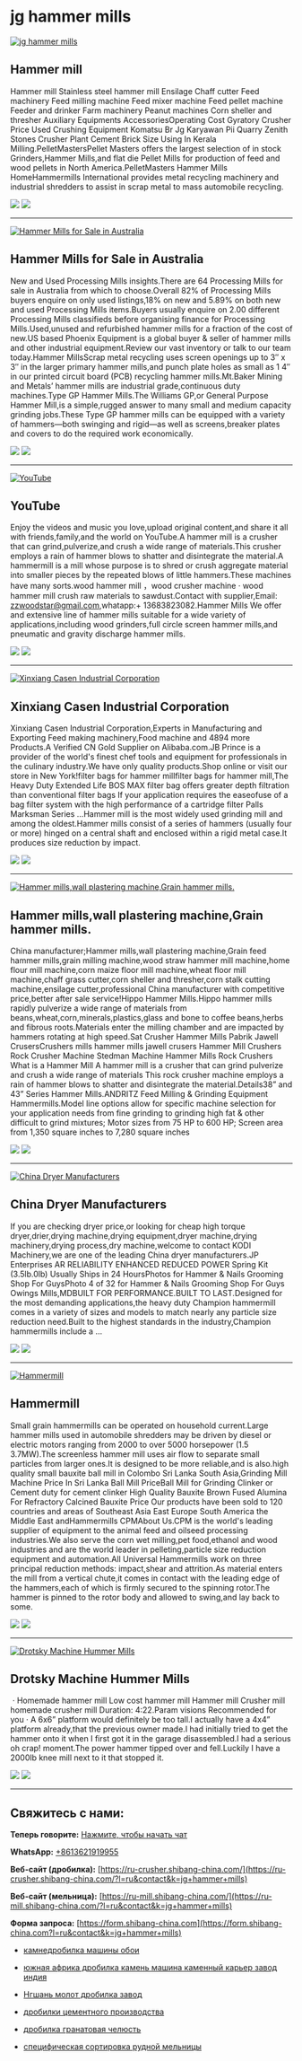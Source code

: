 # jg hammer mills

<a href="https://swt.shibang-china.com/?l=ru&img&k=jg+hammer+mills" target="_blank">![jg hammer mills](http://static.shibang-china.com/all-800x300/551.jpg)</a>

## Hammer mill
Hammer mill Stainless steel hammer mill Ensilage Chaff cutter Feed machinery Feed milling machine Feed mixer machine Feed pellet machine Feeder and drinker Farm machinery Peanut machines Corn sheller and thresher Auxiliary Equipments AccessoriesOperating Cost Gyratory Crusher Price Used Crushing Equipment Komatsu Br Jg Karyawan Pii Quarry Zenith Stones Crusher Plant Cement Brick Size Using In Kerala Milling.PelletMastersPellet Masters offers the largest selection of in stock Grinders,Hammer Mills,and flat die Pellet Mills for production of feed and wood pellets in North America.PelletMasters Hammer Mills HomeHammermills International provides metal recycling machinery and industrial shredders to assist in scrap metal to mass automobile recycling.


<a href="https://whatsapp.shibangsoft.com/WhatsApp.php" target="_blank" title="WhatsApp">![](http://static.shibang-china.com/icon/whatsapp.png)</a> <a href="https://swt.shibang-china.com/?l=ru&icon&k=jg+hammer+mills" target="_blank">![](http://static.shibang-china.com/icon/chat-ru.png)</a>

---

<a href="https://swt.shibang-china.com/?l=ru&img&k=jg+hammer+mills" target="_blank">![Hammer Mills for Sale in Australia](http://static.shibang-china.com/all-800x300/237.jpg)</a>

## Hammer Mills for Sale in Australia
New and Used Processing Mills insights.There are 64 Processing Mills for sale in Australia from which to choose.Overall 82% of Processing Mills buyers enquire on only used listings,18% on new and 5.89% on both new and used Processing Mills items.Buyers usually enquire on 2.00 different Processing Mills classifieds before organising finance for Processing Mills.Used,unused and refurbished hammer mills for a fraction of the cost of new.US based Phoenix Equipment is a global buyer &amp; seller of hammer mills and other industrial equipment.Review our vast inventory or talk to our team today.Hammer MillsScrap metal recycling uses screen openings up to 3″ x 3″ in the larger primary hammer mills,and punch plate holes as small as 1 4″ in our printed circuit board (PCB) recycling hammer mills.Mt.Baker Mining and Metals’ hammer mills are industrial grade,continuous duty machines.Type GP Hammer Mills.The Williams GP,or General Purpose Hammer Mill,is a simple,rugged answer to many small and medium capacity grinding jobs.These Type GP hammer mills can be equipped with a variety of hammers—both swinging and rigid—as well as screens,breaker plates and covers to do the required work economically.


<a href="https://whatsapp.shibangsoft.com/WhatsApp.php" target="_blank" title="WhatsApp">![](http://static.shibang-china.com/icon/whatsapp.png)</a> <a href="https://swt.shibang-china.com/?l=ru&icon&k=jg+hammer+mills" target="_blank">![](http://static.shibang-china.com/icon/chat-ru.png)</a>

---

<a href="https://swt.shibang-china.com/?l=ru&img&k=jg+hammer+mills" target="_blank">![YouTube](http://static.shibang-china.com/all-800x300/522.jpg)</a>

## YouTube
Enjoy the videos and music you love,upload original content,and share it all with friends,family,and the world on YouTube.A hammer mill is a crusher that can grind,pulverize,and crush a wide range of materials.This crusher employs a rain of hammer blows to shatter and disintegrate the material.A hammermill is a mill whose purpose is to shred or crush aggregate material into smaller pieces by the repeated blows of little hammers.These machines have many sorts.wood hammer mill ，wood crusher machine&nbsp;&#0183;&#32;wood hammer mill crush raw materials to sawdust.Contact with supplier,Email: zzwoodstar@gmail.com,whatapp:+ 13683823082.Hammer Mills We offer and extensive line of hammer mills suitable for a wide variety of applications,including wood grinders,full circle screen hammer mills,and pneumatic and gravity discharge hammer mills.


<a href="https://whatsapp.shibangsoft.com/WhatsApp.php" target="_blank" title="WhatsApp">![](http://static.shibang-china.com/icon/whatsapp.png)</a> <a href="https://swt.shibang-china.com/?l=ru&icon&k=jg+hammer+mills" target="_blank">![](http://static.shibang-china.com/icon/chat-ru.png)</a>

---

<a href="https://swt.shibang-china.com/?l=ru&img&k=jg+hammer+mills" target="_blank">![Xinxiang Casen Industrial Corporation](http://static.shibang-china.com/all-800x300/1209.jpg)</a>

## Xinxiang Casen Industrial Corporation
Xinxiang Casen Industrial Corporation,Experts in Manufacturing and Exporting Feed making machinery,Food machine and 4894 more Products.A Verified CN Gold Supplier on Alibaba.com.JB Prince is a provider of the world's finest chef tools and equipment for professionals in the culinary industry.We have only quality products.Shop online or visit our store in New York!filter bags for hammer millfilter bags for hammer mill,The Heavy Duty Extended Life BOS MAX filter bag offers greater depth filtration than conventional filter bags If your application requires the easeofuse of a bag filter system with the high performance of a cartridge filter Palls Marksman Series …Hammer mill is the most widely used grinding mill and among the oldest.Hammer mills consist of a series of hammers (usually four or more) hinged on a central shaft and enclosed within a rigid metal case.It produces size reduction by impact.


<a href="https://whatsapp.shibangsoft.com/WhatsApp.php" target="_blank" title="WhatsApp">![](http://static.shibang-china.com/icon/whatsapp.png)</a> <a href="https://swt.shibang-china.com/?l=ru&icon&k=jg+hammer+mills" target="_blank">![](http://static.shibang-china.com/icon/chat-ru.png)</a>

---

<a href="https://swt.shibang-china.com/?l=ru&img&k=jg+hammer+mills" target="_blank">![Hammer mills,wall plastering machine,Grain hammer mills.](http://static.shibang-china.com/all-800x300/824.jpg)</a>

## Hammer mills,wall plastering machine,Grain hammer mills.
China manufacturer;Hammer mills,wall plastering machine,Grain feed hammer mills,grain milling machine,wood straw hammer mill machine,home flour mill machine,corn maize floor mill machine,wheat floor mill machine,chaff grass cutter,corn sheller and thresher,corn stalk cutting machine,ensilage cutter,professional China manufacturer with competitive price,better after sale service!Hippo Hammer Mills.Hippo hammer mills rapidly pulverize a wide range of materials from beans,wheat,corn,minerals,plastics,glass and bone to coffee beans,herbs and fibrous roots.Materials enter the milling chamber and are impacted by hammers rotating at high speed.Sat Crusher Hammer Mills Pabrik Jawell CrusersCrushers mills hammer mills jawell crusers Hammer Mill Crushers Rock Crusher Machine Stedman Machine Hammer Mills Rock Crushers What is a Hammer Mill A hammer mill is a crusher that can grind pulverize and crush a wide range of materials This rock crusher machine employs a rain of hammer blows to shatter and disintegrate the material.Details38” and 43” Series Hammer Mills.ANDRITZ Feed Milling &amp; Grinding Equipment Hammermills.Model line options allow for specific machine selection for your application needs from fine grinding to grinding high fat &amp; other difficult to grind mixtures; Motor sizes from 75 HP to 600 HP; Screen area from 1,350 square inches to 7,280 square inches


<a href="https://whatsapp.shibangsoft.com/WhatsApp.php" target="_blank" title="WhatsApp">![](http://static.shibang-china.com/icon/whatsapp.png)</a> <a href="https://swt.shibang-china.com/?l=ru&icon&k=jg+hammer+mills" target="_blank">![](http://static.shibang-china.com/icon/chat-ru.png)</a>

---

<a href="https://swt.shibang-china.com/?l=ru&img&k=jg+hammer+mills" target="_blank">![China Dryer Manufacturers](http://static.shibang-china.com/all-800x300/786.jpg)</a>

## China Dryer Manufacturers
If you are checking dryer price,or looking for cheap high torque dryer,drier,drying machine,drying equipment,dryer machine,drying machinery,drying process,dry machine,welcome to contact KODI Machinery,we are one of the leading China dryer manufacturers.JP Enterprises AR RELIABILITY ENHANCED REDUCED POWER Spring Kit (3.5lb.0lb) Usually Ships in 24 HoursPhotos for Hammer &amp; Nails Grooming Shop For GuysPhoto 4 of 32 for Hammer &amp; Nails Grooming Shop For Guys Owings Mills,MDBUILT FOR PERFORMANCE.BUILT TO LAST.Designed for the most demanding applications,the heavy duty Champion hammermill comes in a variety of sizes and models to match nearly any particle size reduction need.Built to the highest standards in the industry,Champion hammermills include a …


<a href="https://whatsapp.shibangsoft.com/WhatsApp.php" target="_blank" title="WhatsApp">![](http://static.shibang-china.com/icon/whatsapp.png)</a> <a href="https://swt.shibang-china.com/?l=ru&icon&k=jg+hammer+mills" target="_blank">![](http://static.shibang-china.com/icon/chat-ru.png)</a>

---

<a href="https://swt.shibang-china.com/?l=ru&img&k=jg+hammer+mills" target="_blank">![Hammermill](http://static.shibang-china.com/all-800x300/513.jpg)</a>

## Hammermill
Small grain hammermills can be operated on household current.Large hammer mills used in automobile shredders may be driven by diesel or electric motors ranging from 2000 to over 5000 horsepower (1.5 3.7MW).The screenless hammer mill uses air flow to separate small particles from larger ones.It is designed to be more reliable,and is also.high quality small bauxite ball mill in Colombo Sri Lanka South Asia,Grinding Mill Machine Price In Sri Lanka Ball Mill PriceBall Mill for Grinding Clinker or Cement duty for cement clinker High Quality Bauxite Brown Fused Alumina For Refractory Calcined Bauxite Price Our products have been sold to 120 countries and areas of Southeast Asia East Europe South America the Middle East andHammermills CPMAbout Us.CPM is the world's leading supplier of equipment to the animal feed and oilseed processing industries.We also serve the corn wet milling,pet food,ethanol and wood industries and are the world leader in pelleting,particle size reduction equipment and automation.All Universal Hammermills work on three principal reduction methods: impact,shear and attrition.As material enters the mill from a vertical chute,it comes in contact with the leading edge of the hammers,each of which is firmly secured to the spinning rotor.The hammer is pinned to the rotor body and allowed to swing,and lay back to some.


<a href="https://whatsapp.shibangsoft.com/WhatsApp.php" target="_blank" title="WhatsApp">![](http://static.shibang-china.com/icon/whatsapp.png)</a> <a href="https://swt.shibang-china.com/?l=ru&icon&k=jg+hammer+mills" target="_blank">![](http://static.shibang-china.com/icon/chat-ru.png)</a>

---

<a href="https://swt.shibang-china.com/?l=ru&img&k=jg+hammer+mills" target="_blank">![Drotsky Machine Hummer Mills](http://static.shibang-china.com/all-800x300/898.jpg)</a>

## Drotsky Machine Hummer Mills
&nbsp;&#0183;&#32;Homemade hammer mill Low cost hammer mill Hammer mill Crusher mill homemade crusher mill Duration: 4:22.Param visions Recommended for you&nbsp;&#0183;&#32;A 6x6” platform would definitely be too tall.I actually have a 4x4” platform already,that the previous owner made.I had initially tried to get the hammer onto it when I first got it in the garage disassembled.I had a serious oh crap! moment.The power hammer tipped over and fell.Luckily I have a 2000lb knee mill next to it that stopped it.

<a href="https://whatsapp.shibangsoft.com/WhatsApp.php" target="_blank" title="WhatsApp">![](http://static.shibang-china.com/icon/whatsapp.png)</a> <a href="https://swt.shibang-china.com/?l=ru&icon&k=jg+hammer+mills" target="_blank">![](http://static.shibang-china.com/icon/chat-ru.png)</a>

---
## Свяжитесь с нами:

**Теперь говорите:** [Нажмите, чтобы начать чат](https://swt.shibang-china.com?l=ru&contact&k=jg+hammer+mills)

**WhatsApp:**  [+8613621919955](https://whatsapp.shibangsoft.com/WhatsApp.php)

**Веб-сайт (дробилка):** [https://ru-crusher.shibang-china.com/](https://ru-crusher.shibang-china.com/?l=ru&contact&k=jg+hammer+mills)

**Веб-сайт (мельница):** [https://ru-mill.shibang-china.com/](https://ru-mill.shibang-china.com/?l=ru&contact&k=jg+hammer+mills)

**Форма запроса:** [https://form.shibang-china.com](https://form.shibang-china.com?l=ru&contact&k=jg+hammer+mills)

* [камнедробилка машины обои](../122/%D0%BA%D0%B0%D0%BC%D0%BD%D0%B5%D0%B4%D1%80%D0%BE%D0%B1%D0%B8%D0%BB%D0%BA%D0%B0%20%D0%BC%D0%B0%D1%88%D0%B8%D0%BD%D1%8B%20%D0%BE%D0%B1%D0%BE%D0%B8.md)

* [южная африка дробилка камень машина каменный карьер завод индия](../124/%D1%8E%D0%B6%D0%BD%D0%B0%D1%8F%20%D0%B0%D1%84%D1%80%D0%B8%D0%BA%D0%B0%20%D0%B4%D1%80%D0%BE%D0%B1%D0%B8%D0%BB%D0%BA%D0%B0%20%D0%BA%D0%B0%D0%BC%D0%B5%D0%BD%D1%8C%20%D0%BC%D0%B0%D1%88%D0%B8%D0%BD%D0%B0%20%D0%BA%D0%B0%D0%BC%D0%B5%D0%BD%D0%BD%D1%8B%D0%B9%20%D0%BA%D0%B0%D1%80%D1%8C%D0%B5%D1%80%20%D0%B7%D0%B0%D0%B2%D0%BE%D0%B4%20%D0%B8%D0%BD%D0%B4%D0%B8%D1%8F.md)

* [Нгшань молот дробилка завод](../124/%D0%9D%D0%B3%D1%88%D0%B0%D0%BD%D1%8C%20%D0%BC%D0%BE%D0%BB%D0%BE%D1%82%20%D0%B4%D1%80%D0%BE%D0%B1%D0%B8%D0%BB%D0%BA%D0%B0%20%D0%B7%D0%B0%D0%B2%D0%BE%D0%B4.md)

* [дробилки цементного производства](../123/%D0%B4%D1%80%D0%BE%D0%B1%D0%B8%D0%BB%D0%BA%D0%B8%20%D1%86%D0%B5%D0%BC%D0%B5%D0%BD%D1%82%D0%BD%D0%BE%D0%B3%D0%BE%20%D0%BF%D1%80%D0%BE%D0%B8%D0%B7%D0%B2%D0%BE%D0%B4%D1%81%D1%82%D0%B2%D0%B0.md)

* [дробилка гранатовая челюсть](../123/%D0%B4%D1%80%D0%BE%D0%B1%D0%B8%D0%BB%D0%BA%D0%B0%20%D0%B3%D1%80%D0%B0%D0%BD%D0%B0%D1%82%D0%BE%D0%B2%D0%B0%D1%8F%20%D1%87%D0%B5%D0%BB%D1%8E%D1%81%D1%82%D1%8C.md)

* [специфическая сортировка рудной мельницы](../124/%D1%81%D0%BF%D0%B5%D1%86%D0%B8%D1%84%D0%B8%D1%87%D0%B5%D1%81%D0%BA%D0%B0%D1%8F%20%D1%81%D0%BE%D1%80%D1%82%D0%B8%D1%80%D0%BE%D0%B2%D0%BA%D0%B0%20%D1%80%D1%83%D0%B4%D0%BD%D0%BE%D0%B9%20%D0%BC%D0%B5%D0%BB%D1%8C%D0%BD%D0%B8%D1%86%D1%8B.md)